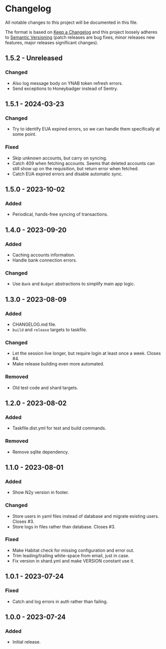 # Changelog
All notable changes to this project will be documented in this file.

The format is based on [Keep a Changelog](http://keepachangelog.com/en/1.0.0/)
and this project loosely adheres to [Semantic
Versioning](http://semver.org/spec/v2.0.0.html) (patch releases are
bug fixes, minor releases new features, major releases significant
changes).

## 1.5.2 - Unreleased
### Changed
- Also log message body on YNAB token refresh errors.
- Send exceptions to Honeybadger instead of Sentry.

## 1.5.1 - 2024-03-23
### Changed
- Try to identify EUA expired errors, so we can handle them
  specifically at some point.
  
### Fixed
- Skip unknown accounts, but carry on syncing.
- Catch 409 when fetching accounts. Seems that deleted accounts can
  still show up on the requisition, but return error when fetched.
- Catch EUA expired errors and disable automatic sync.

## 1.5.0 - 2023-10-02
### Added
- Periodical, hands-free syncing of transactions.

## 1.4.0 - 2023-09-20
### Added
- Caching accounts information.
- Handle bank connection errors.

### Changed
- Use `Bank` and `Budget` abstractions to simplify main app logic.

## 1.3.0 - 2023-08-09
### Added
- CHANGELOG.md file.
- `build` and `release` targets to taskfile.

### Changed
- Let the session live longer, but require login at least once a week.
  Closes #4.
- Make release building even more automated.

### Removed
- Old test code and shard targets.

## 1.2.0 - 2023-08-02
### Added
- Taskfile.dist.yml for test and build commands.

### Removed
- Remove sqlite dependency.

## 1.1.0 - 2023-08-01
### Added
- Show N2y version in footer.

### Changed
- Store users in yaml files instead of database and migrate existing
  users. Closes #3.
- Store logs in files rather than database. Closes #3.

### Fixed
- Make Habitat check for missing configuration and error out.
- Trim leading/trailing white-space from email, just in case.
- Fix version in shard.yml and make VERSION constant use it.

## 1.0.1 - 2023-07-24
### Fixed
- Catch and log errors in auth rather than failing.

## 1.0.0 - 2023-07-24
### Added
- Initial release.
